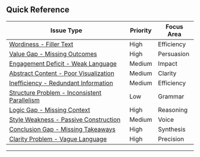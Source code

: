 ## Quick Reference

| Issue Type | Priority | Focus Area |
|------------|----------|------------|
| [Wordiness - Filler Text](#issue-1-wordiness---filler-text) | High | Efficiency |
| [Value Gap - Missing Outcomes](#issue-2-value-gap---missing-outcomes) | High | Persuasion |
| [Engagement Deficit - Weak Language](#issue-3-engagement-deficit---weak-language) | Medium | Impact |
| [Abstract Content - Poor Visualization](#issue-4-abstract-content---poor-visualization) | Medium | Clarity |
| [Inefficiency - Redundant Information](#issue-5-inefficiency---redundant-information) | Medium | Efficiency |
| [Structure Problem - Inconsistent Parallelism](#issue-6-structure-problem---inconsistent-parallelism) | Low | Grammar |
| [Logic Gap - Missing Context](#issue-7-logic-gap---missing-context) | High | Reasoning |
| [Style Weakness - Passive Construction](#issue-8-style-weakness---passive-construction) | Medium | Voice |
| [Conclusion Gap - Missing Takeaways](#issue-9-conclusion-gap---missing-takeaways) | High | Synthesis |
| [Clarity Problem - Vague Language](#issue-10-clarity-problem---vague-language) | High | Precision |

---